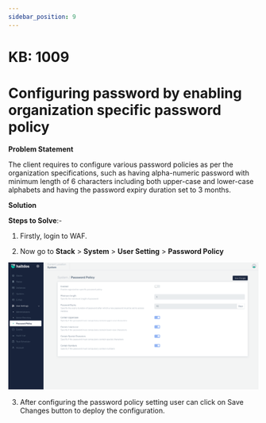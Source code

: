 ```yaml
---
sidebar_position: 9
---
```


# KB: 1009

# Configuring password by enabling organization specific password policy

**Problem Statement**

The client requires to configure various password policies as per the organization specifications, such as having alpha-numeric password with minimum length of 6 characters including both upper-case and lower-case alphabets and having the password expiry duration set to 3 months. 

**Solution**

**Steps to Solve**:-

1. Firstly, login to WAF.

2. Now go to **Stack** >  **System** > **User Setting** >  **Password Policy**

![kb-1009](/img/waf/kb/v2/password_policy_kb_1009_1.png)

3. After configuring the password policy setting user can click on Save Changes button to deploy the configuration.
